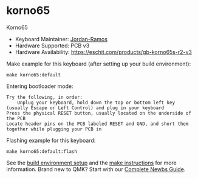 # korno65

Korno65

* Keyboard Maintainer: [Jordan-Ramos](https://github.com/Jordan_Ramos)
* Hardware Supported: PCB v3
* Hardware Availability: https://eschit.com/products/gb-korno65s-r2-v3

Make example for this keyboard (after setting up your build environment):

    make korno65:default

Entering bootloader mode:
    
    Try the following, in order:
        Unplug your keyboard, hold down the top or bottom left key (usually Escape or Left Control) and plug in your keyboard
	Press the physical RESET button, usually located on the underside of the PCB
	Locate header pins on the PCB labeled RESET and GND, and short them together while plugging your PCB in

Flashing example for this keyboard:

    make korno65:default:flash

See the [build environment setup](https://docs.qmk.fm/#/getting_started_build_tools) and the [make instructions](https://docs.qmk.fm/#/getting_started_make_guide) for more information. Brand new to QMK? Start with our [Complete Newbs Guide](https://docs.qmk.fm/#/newbs).
